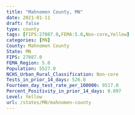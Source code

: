 ```yaml
---
title: "Mahnomen County, MN"
date: 2021-01-11
draft: false
type: county
tags: [FIPS:27087.0,FEMA:5.0,Non-core,Yellow]
categories: [MN]
County: Mahnomen County
State: MN
FIPS: 27087.0
FEMA_Region: 5.0
Population: 5527.0
NCHS_Urban_Rural_Classification: Non-core
Tests_in_prior_14_days: 526.0
Fourteen_day_test_rate_per_100000: 9517.0
Percent_Positivity_in_prior_14_days: 0.097
Level: Yellow
url: /states/MN/mahnomen-county
---
```



